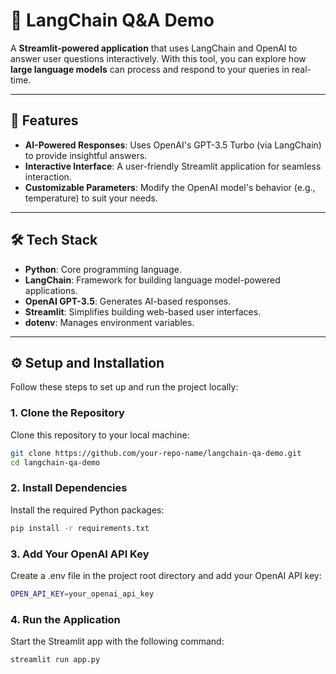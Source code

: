 # 🤖 **LangChain Q&A Demo**

A **Streamlit-powered application** that uses LangChain and OpenAI to answer user questions interactively. With this tool, you can explore how **large language models** can process and respond to your queries in real-time.

---

## 🚀 **Features**

- **AI-Powered Responses**: Uses OpenAI's GPT-3.5 Turbo (via LangChain) to provide insightful answers.
- **Interactive Interface**: A user-friendly Streamlit application for seamless interaction.
- **Customizable Parameters**: Modify the OpenAI model's behavior (e.g., temperature) to suit your needs.

---

## 🛠️ **Tech Stack**

- **Python**: Core programming language.
- **LangChain**: Framework for building language model-powered applications.
- **OpenAI GPT-3.5**: Generates AI-based responses.
- **Streamlit**: Simplifies building web-based user interfaces.
- **dotenv**: Manages environment variables.

---

## ⚙️ **Setup and Installation**

Follow these steps to set up and run the project locally:

### 1. Clone the Repository
Clone this repository to your local machine:
```bash
git clone https://github.com/your-repo-name/langchain-qa-demo.git
cd langchain-qa-demo
```

### 2. Install Dependencies
Install the required Python packages:
```bash
pip install -r requirements.txt
```
### 3. Add Your OpenAI API Key
Create a .env file in the project root directory and add your OpenAI API key:

```bash
OPEN_API_KEY=your_openai_api_key
```

### 4. Run the Application
Start the Streamlit app with the following command:

```bash
streamlit run app.py
```